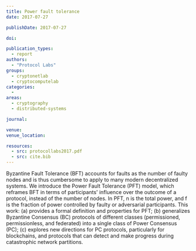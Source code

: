 ```yaml
---
title: Power fault tolerance
date: 2017-07-27

publishDate: 2017-07-27

doi:

publication_types:
  - report
authors:
  - "Protocol Labs"
groups:
  - cryptonetlab
  - cryptocomputelab
categories:
  -
areas:
  - cryptography
  - distributed-systems

journal:

venue:
venue_location:

resources:
  - src: protocollabs2017.pdf
  - src: cite.bib
---
```

Byzantine Fault Tolerance (BFT) accounts for faults as the number of faulty nodes and is thus cumbersome to apply to many modern decentralized systems. We introduce the Power Fault Tolerance (PFT) model, which reframes BFT in terms of participants' influence over the outcome of a protocol, instead of the number of nodes. In PFT, n is the total power, and f is the fraction of power controlled by faulty or adversarial participants. This work: (a) provides a formal definition and properties for PFT; (b) generalizes Byzantine Consensus (BC) protocols of different classes (permissioned, permissionless, and federated) into a single class of Power Consensus (PC); (c) explores new directions for PC protocols, particularly for blockchains, and protocols that can detect and make progress during catastrophic network partitions.
